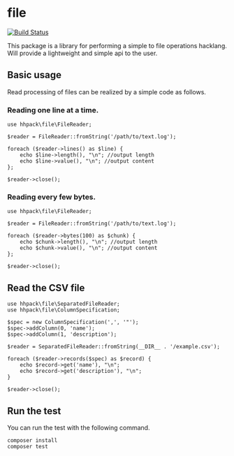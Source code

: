 file
======================================================

[![Build Status](https://travis-ci.org/hhpack/file.svg?branch=master)](https://travis-ci.org/hhpack/file)

This package is a library for performing a simple to file operations hacklang.  
Will provide a lightweight and simple api to the user.


Basic usage
------------------------------------------------------

Read processing of files can be realized by a simple code as follows.

### Reading one line at a time.

```hack
use hhpack\file\FileReader;

$reader = FileReader::fromString('/path/to/text.log');

foreach ($reader->lines() as $line) {
	echo $line->length(), "\n"; //output length
	echo $line->value(), "\n"; //output content
};

$reader->close();
```

### Reading every few bytes.

```hack
use hhpack\file\FileReader;

$reader = FileReader::fromString('/path/to/text.log');

foreach ($reader->bytes(100) as $chunk) {
	echo $chunk->length(), "\n"; //output length
	echo $chunk->value(), "\n"; //output content
};

$reader->close();
```

Read the CSV file
------------------------------------------------------

```hack
use hhpack\file\SeparatedFileReader;
use hhpack\file\ColumnSpecification;

$spec = new ColumnSpecification(',', '"');
$spec->addColumn(0, 'name');
$spec->addColumn(1, 'description');

$reader = SeparatedFileReader::fromString(__DIR__ . '/example.csv');

foreach ($reader->records($spec) as $record) {
    echo $record->get('name'), "\n";
    echo $record->get('description'), "\n";
}

$reader->close();
```

Run the test
------------------------------------------------

You can run the test with the following command.

	composer install
	composer test
